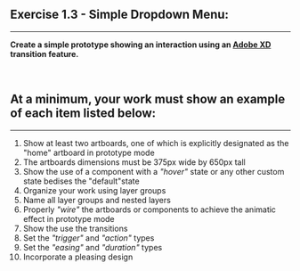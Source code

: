 ## Exercise 1.3 - Simple Dropdown Menu:
---
**Create a simple prototype showing an interaction using an [Adobe XD](https://creativecloud.adobe.com/apps/download/xd) transition feature.**

<br/>

## At a minimum, your work must show an example of each item listed below:
---
1. Show at least two artboards, one of which is explicitly designated as the "home" artboard in prototype mode
2. The artboards dimensions must be 375px wide by 650px tall
3. Show the use of a component with a *"hover"* state or any other custom state bedises the "default"state
4. Organize your work using layer groups
5. Name all layer groups and nested layers
6. Properly *"wire"* the artboards or components to achieve the animatic effect in prototype mode
7. Show the use the transitions
8. Set the *"trigger"* and *"action"* types
9. Set the *"easing"* and *"duration"* types
10. Incorporate a pleasing design
